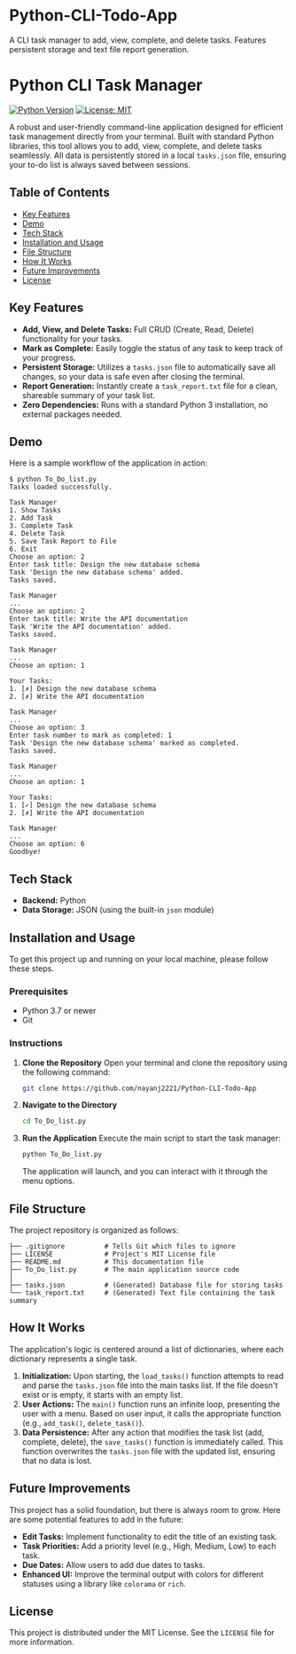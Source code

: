 # Python-CLI-Todo-App
A CLI task manager to add, view, complete, and delete tasks. Features persistent storage and text file report generation.

# Python CLI Task Manager

[![Python Version](https://img.shields.io/badge/Python-3.7+-blue.svg)](https://www.python.org/downloads/)
[![License: MIT](https://img.shields.io/badge/License-MIT-yellow.svg)](https://opensource.org/licenses/MIT)

A robust and user-friendly command-line application designed for efficient task management directly from your terminal. Built with standard Python libraries, this tool allows you to add, view, complete, and delete tasks seamlessly. All data is persistently stored in a local `tasks.json` file, ensuring your to-do list is always saved between sessions.

## Table of Contents

- [Key Features](#-key-features)
- [Demo](#-demo)
- [Tech Stack](#-tech-stack)
- [Installation and Usage](#-installation-and-usage)
- [File Structure](#-file-structure)
- [How It Works](#-how-it-works)
- [Future Improvements](#-future-improvements)
- [License](#-license)

##  Key Features

-   **Add, View, and Delete Tasks:** Full CRUD (Create, Read, Delete) functionality for your tasks.
-   **Mark as Complete:** Easily toggle the status of any task to keep track of your progress.
-   **Persistent Storage:** Utilizes a `tasks.json` file to automatically save all changes, so your data is safe even after closing the terminal.
-   **Report Generation:** Instantly create a `task_report.txt` file for a clean, shareable summary of your task list.
-   **Zero Dependencies:** Runs with a standard Python 3 installation, no external packages needed.

##  Demo

Here is a sample workflow of the application in action:

```
$ python To_Do_list.py
Tasks loaded successfully.

Task Manager
1. Show Tasks
2. Add Task
3. Complete Task
4. Delete Task
5. Save Task Report to File
6. Exit
Choose an option: 2
Enter task title: Design the new database schema
Task 'Design the new database schema' added.
Tasks saved.

Task Manager
...
Choose an option: 2
Enter task title: Write the API documentation
Task 'Write the API documentation' added.
Tasks saved.

Task Manager
...
Choose an option: 1

Your Tasks:
1. [✗] Design the new database schema
2. [✗] Write the API documentation

Task Manager
...
Choose an option: 3
Enter task number to mark as completed: 1
Task 'Design the new database schema' marked as completed.
Tasks saved.

Task Manager
...
Choose an option: 1

Your Tasks:
1. [✓] Design the new database schema
2. [✗] Write the API documentation

Task Manager
...
Choose an option: 6
Goodbye!
```

##  Tech Stack

-   **Backend:** Python
-   **Data Storage:** JSON (using the built-in `json` module)

##  Installation and Usage

To get this project up and running on your local machine, please follow these steps.

### Prerequisites

-   Python 3.7 or newer
-   Git

### Instructions

1.  **Clone the Repository**
    Open your terminal and clone the repository using the following command:
    ```bash
    git clone https://github.com/nayanj2221/Python-CLI-Todo-App
    ```

2.  **Navigate to the Directory**
    ```bash
    cd To_Do_list.py 
    ```

3.  **Run the Application**
    Execute the main script to start the task manager:
    ```bash
    python To_Do_list.py
    ```
    The application will launch, and you can interact with it through the menu options.

##  File Structure

The project repository is organized as follows:

```
├── .gitignore          # Tells Git which files to ignore
├── LICENSE             # Project's MIT License file
├── README.md           # This documentation file
├── To_Do_list.py       # The main application source code
│
├── tasks.json          # (Generated) Database file for storing tasks
└── task_report.txt     # (Generated) Text file containing the task summary
```

##  How It Works

The application's logic is centered around a list of dictionaries, where each dictionary represents a single task.

1.  **Initialization:** Upon starting, the `load_tasks()` function attempts to read and parse the `tasks.json` file into the main tasks list. If the file doesn't exist or is empty, it starts with an empty list.
2.  **User Actions:** The `main()` function runs an infinite loop, presenting the user with a menu. Based on user input, it calls the appropriate function (e.g., `add_task()`, `delete_task()`).
3.  **Data Persistence:** After any action that modifies the task list (add, complete, delete), the `save_tasks()` function is immediately called. This function overwrites the `tasks.json` file with the updated list, ensuring that no data is lost.

##  Future Improvements

This project has a solid foundation, but there is always room to grow. Here are some potential features to add in the future:

-   **Edit Tasks:** Implement functionality to edit the title of an existing task.
-   **Task Priorities:** Add a priority level (e.g., High, Medium, Low) to each task.
-   **Due Dates:** Allow users to add due dates to tasks.
-   **Enhanced UI:** Improve the terminal output with colors for different statuses using a library like `colorama` or `rich`.

##  License

This project is distributed under the MIT License. See the `LICENSE` file for more information.
